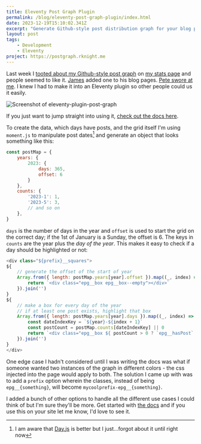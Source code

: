 ```yaml
---
title: Eleventy Post Graph Plugin
permalink: /blog/eleventy-post-graph-plugin/index.html
date: 2023-12-19T15:10:02.341Z
excerpt: "Generate Github-style post distribution graph for your blog posts in Eleventy"
layout: post
tags:
    - Development
    - Eleventy
project: https://postgraph.rknight.me
---
```


Last week I [tooted about my Github-style post graph](https://social.lol/@robb/111586346073402453) on [my stats page](/blog/stats) and people seemed to like it. [James](https://jamesdoc.com/blog/) added one to his blog pages. [Pete swore at me](https://social.lol/@pimoore/111586392676224177). I knew I had to make it into an Eleventy plugin so other people could us it easily.

![Screenshot of eleventy-plugin-post-graph](https://rknightuk.s3.amazonaws.com/site/eleventy-plugin-post-graph-screenshot.png)

If you just want to jump straight into using it, [check out the docs here](https://postgraph.rknight.me). 

To create the data, which days have posts, and the grid itself I'm using `moment.js` to manipulate post dates[^1] and generate an object that looks something like this:

```js
const postMap = {
    years: {
        2023: {
            days: 365,
            offset: 6
        }
    },
    counts: {
        '2023-1': 1,
        '2023-5': 3,
        // and so on
    },
}
```

`days` is the number of days in the year and `offset` is used to start the grid on the correct day; if the 1st of January is a Sunday, the offset is 6. The keys in `counts` are the year plus the _day of the year_. This makes it easy to check if a day should be highlighted or not:

```js
<div class="${prefix}__squares">
${
    // generate the offset of the start of year
    Array.from({ length: postMap.years[year].offset }).map((_, index) => {
        return `<div class="epg__box epg__box--empty"></div>`
    }).join('')
}
${
    // make a box for every day of the year
    // if at least one post exists, highlight that box
    Array.from({ length: postMap.years[year].days }).map((_, index) => {
        const dateIndexKey = `${year}-${index + 1}`
        const postCount = postMap.counts[dateIndexKey] || 0
        return `<div class="epg__box ${ postCount > 0 ? `epg__hasPost` : '' }"></div>`
    }).join('')
}
</div>
```

One edge case I hadn't considered until I was writing the docs was what if someone wanted two instances of the graph in different colors - the css injected into the page would apply to both. The solution I came up with was to add a `prefix` option wherein the classes, instead of being `epg__{something}`, will become `mycoolprefix-epg__{something}`.

I added a bunch of other options to handle all the different use cases I could think of but I'm sure they'll be more. Get started with [the docs](https://postgraph.rknight.me/) and if you use this on your site let me know, I'd love to see it.

[^1]: I am aware that [Day.js](https://day.js.org) is better but I just...forgot about it until right now